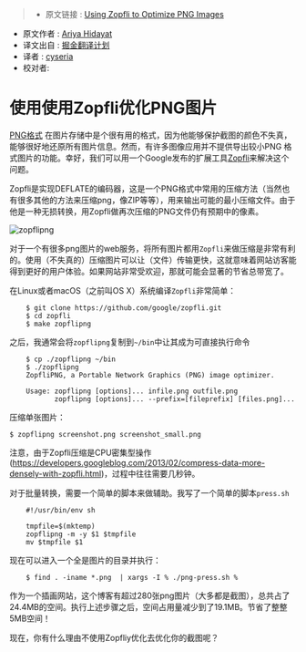 >* 原文链接 : [Using Zopfli to Optimize PNG Images](https://ariya.io/2016/06/using-zopfli-to-optimize-png-images)
* 原文作者 : [Ariya Hidayat](https://ariya.io/about)
* 译文出自 : [掘金翻译计划](https://github.com/xitu/gold-miner)
* 译者 : [cyseria](https://github.com/cyseria)
* 校对者:

# 使用使用Zopfli优化PNG图片

[PNG格式](http://www.libpng.org/pub/png/)
在图片存储中是个很有用的格式，因为他能够保护截图的颜色不失真，能够很好地还原所有图片信息。然而，有许多图像应用并不提供导出较小PNG 格式图片的功能。幸好，我们可以用一个Google发布的扩展工具[Zopfli](https://en.wikipedia.org/wiki/Zopfli)来解决这个问题。

Zopfli是实现DEFLATE的编码器，这是一个PNG格式中常用的压缩方法（当然也有很多其他的方法来压缩png，像ZIP等等），用来输出可能的最小压缩文件。由于他是一种无损转换，用Zopfli做再次压缩的PNG文件仍有预期中的像素。

![zopflipng](https://ariya.io/images/2016/06/zopflipng.png)

对于一个有很多png图片的web服务，将所有图片都用`Zopfli`来做压缩是非常有利的。使用（不失真的）压缩图片可以让（文件）传输更快，这就意味着网站访客能得到更好的用户体验。如果网站非常受欢迎，那就可能会显著的节省总带宽了。


在Linux或者macOS（之前叫OS X）系统编译`Zopfli`非常简单：
```
    $ git clone https://github.com/google/zopfli.git
    $ cd zopfli
    $ make zopflipng
```

之后，我通常会将`zopflipng`复制到`~/bin`中让其成为可直接执行命令
```
    $ cp ./zopflipng ~/bin
    $ ./zopflipng
    ZopfliPNG, a Portable Network Graphics (PNG) image optimizer.

    Usage: zopflipng [options]... infile.png outfile.png
           zopflipng [options]... --prefix=[fileprefix] [files.png]...
```

压缩单张图片：
```
$ zopflipng screenshot.png screenshot_small.png
```
注意，由于Zopfli压缩是CPU密集型操作(https://developers.googleblog.com/2013/02/compress-data-more-densely-with-zopfli.html)，过程中往往需要几秒钟。

对于批量转换，需要一个简单的脚本来做辅助。我写了一个简单的脚本`press.sh`
```
    #!/usr/bin/env sh

    tmpfile=$(mktemp)
    zopflipng -m -y $1 $tmpfile
    mv $tmpfile $1
```

现在可以进入一个全是图片的目录并执行：
```
    $ find . -iname *.png  | xargs -I % ./png-press.sh %
```

作为一个插画网站，这个博客有超过280张png图片（大多都是截图），总共占了24.4MB的空间。执行上述步骤之后，空间占用量减少到了19.1MB。节省了整整5MB空间！

现在，你有什么理由不使用Zopfliy优化去优化你的截图呢？




